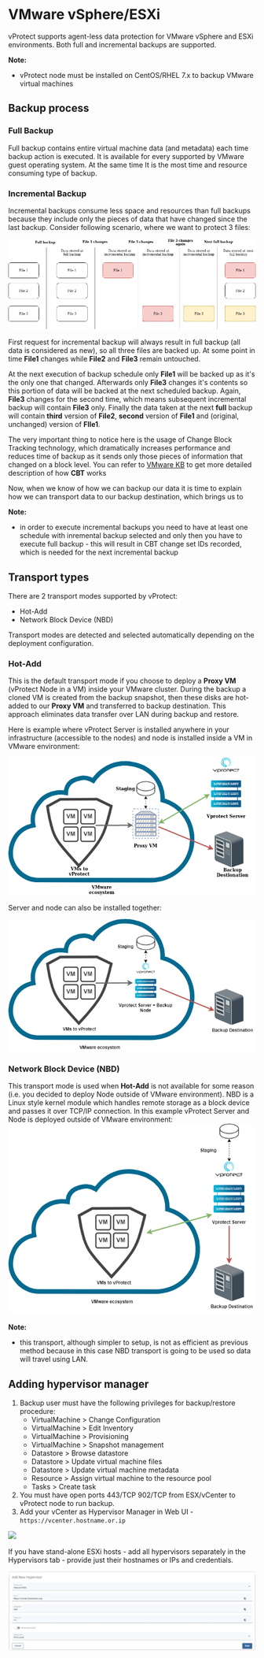 # VMware vSphere/ESXi

vProtect supports agent-less data protection for VMware vSphere and ESXi environments. Both full and incremental backups are supported.

**Note:**

* vProtect node must be installed on CentOS/RHEL 7.x to backup VMware virtual machines

## Backup process

### Full Backup

Full backup contains entire virtual machine data (and metadata) each time backup action is executed. It is available for every supported by VMware guest operating system. At the same time It is the most time and resource consuming type of backup.

### Incremental Backup

Incremental backups consume less space and resources than full backups because they include only the pieces of data that have changed since the last backup. Consider following scenario, where we want to protect 3 files:

![](../../../.gitbook/assets/protected-platforms-vm-vcenter-incr_backup.png)

First request for incremental backup will always result in full backup (all data is considered as new), so all three files are backed up. At some point in time **File1** changes while **File2** and **File3** remain untouched. 

At the next execution of backup schedule only **File1** will be backed up as it's the only one that changed. Afterwards only **File3** changes it's contents so this portion of data will be backed at the next scheduled backup. Again, **File3** changes for the second time, which means subsequent incremental backup will contain **File3** only. Finally the data taken at the next **full** backup will contain **third** version of **File2**, **second** version of **File1** and (original, unchanged) version of **FIle1**.

The very important thing to notice here is the usage of Change Block Tracking technology, which dramatically increases performance and reduces time of backup as it sends only those pieces of information that changed on a block level. You can refer to [VMware KB](https://kb.vmware.com/s/article/1020128) to get more detailed 
description of how **CBT** works

Now, when we know of how we can backup our data it is time to explain how we can transport data to our backup destination, which brings us to

**Note:**

* in order to execute incremental backups you need to have at least one schedule with inremental backup selected and only then you have to execute full backup - this will result in CBT change set IDs recorded, which is needed for the next incremental backup

## Transport types

There are 2 transport modes supported by vProtect:

* Hot-Add
* Network Block Device (NBD)

Transport modes are detected and selected automatically depending on the deployment configuration.

### Hot-Add

This is the default transport mode if you choose to deploy a **Proxy VM** (vProtect Node in a VM) inside your VMware cluster. During the backup a cloned VM is created from the backup snapshot, then these disks are hot-added to our **Proxy VM** and transferred to backup destination. This approach eliminates data transfer over LAN during backup and restore.

Here is example where vProtect Server is installed anywhere in your infrastructure (accessible to the nodes) and node is installed inside a VM in VMware environment:

![](../../../.gitbook/assets/protected-platforms-vm-vcenter-deployment1.png)

Server and node can also be installed together:

![](../../../.gitbook/assets/protected-platforms-vm-vcenter-deployment2.png)

### Network Block Device (NBD)

This transport mode is used when **Hot-Add** is not available for some reason (i.e. you decided to deploy Node outside of VMware environment). NBD is a Linux style kernel module which handles remote storage as a block device and passes it over TCP/IP connection.
In this example vProtect Server and Node is deployed outside of VMware environment:
![](../../../.gitbook/assets/protected-platforms-vm-vcenter-deployment3.png)

**Note:**

* this transport, although simpler to setup, is not as efficient as previous method because in this case NBD transport is going to be used so data will travel using LAN.

## Adding hypervisor manager

1. Backup user must have the following privileges for backup/restore procedure:
   * VirtualMachine &gt; Change Configuration
   * VirtualMachine &gt; Edit Inventory
   * VirtualMachine &gt; Provisioning
   * VirtualMachine &gt; Snapshot management
   * Datastore &gt; Browse datastore
   * Datastore &gt; Update virtual machine files
   * Datastore &gt; Update virtual machine metadata
   * Resource &gt; Assign virtual machine to the resource pool
   * Tasks &gt; Create task
2. You must have open ports 443/TCP 902/TCP from ESX/vCenter to vProtect node to run backup.
3. Add your vCenter as Hypervisor Manager in Web UI - `https://vcenter.hostname.or.ip`

![](../../../.gitbook/assets/protected-platforms-vm-vcenter.jpg)

If you have stand-alone ESXi hosts - add all hypervisors separately in the Hypervisors tab - provide just their hostnames or IPs and credentials.

![](../../../.gitbook/assets/protected-platforms-vm-esxi.jpg)


